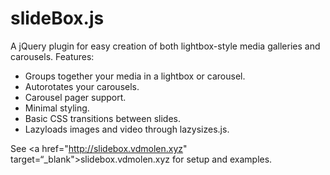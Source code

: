 # slideBox.js

A jQuery plugin for easy creation of both lightbox-style media galleries and carousels. Features:
	
- 	Groups together your media in a lightbox or carousel.
- 	Autorotates your carousels.
- 	Carousel pager support.
- 	Minimal styling.
- 	Basic CSS transitions between slides.
- 	Lazyloads images and video through lazysizes.js.
	
See <a href="http://slidebox.vdmolen.xyz" target=“_blank">slidebox.vdmolen.xyz</a> for setup and examples.